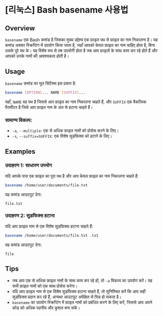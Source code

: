 # [리눅스] Bash basename 사용법

## Overview
`basename` एक Bash कमांड है जिसका मुख्य उद्देश्य एक फ़ाइल पथ से फ़ाइल का नाम निकालना है। यह कमांड अक्सर स्क्रिप्टिंग में उपयोग किया जाता है, जहाँ आपको केवल फ़ाइल का नाम चाहिए होता है, बिना उसके पूरे पथ के। यह विशेष रूप से तब उपयोगी होता है जब आप फ़ाइलों के साथ काम कर रहे होते हैं और आपको उनके नामों की आवश्यकता होती है।

## Usage
`basename` कमांड का मूल सिंटैक्स इस प्रकार है:

```bash
basename [OPTION]... NAME [SUFFIX]...
```

यहाँ, `NAME` वह पथ है जिससे आप फ़ाइल का नाम निकालना चाहते हैं, और `SUFFIX` एक वैकल्पिक पैरामीटर है जिसे आप फ़ाइल नाम के अंत से हटाना चाहते हैं।

### सामान्य विकल्प:
- `-a`, `--multiple`: एक से अधिक फ़ाइल नामों को प्रोसेस करने के लिए।
- `-s`, `--suffix=SUFFIX`: एक विशेष सुडफिक्स को हटाने के लिए।

## Examples
### उदाहरण 1: साधारण उपयोग
यदि आपके पास एक फ़ाइल का पूरा पथ है और आप केवल फ़ाइल का नाम निकालना चाहते हैं:

```bash
basename /home/user/documents/file.txt
```
यह कमांड आउटपुट देगा:
```
file.txt
```

### उदाहरण 2: सुडफिक्स हटाना
यदि आप फ़ाइल नाम से एक विशेष सुडफिक्स हटाना चाहते हैं:

```bash
basename /home/user/documents/file.txt .txt
```
यह कमांड आउटपुट देगा:
```
file
```

## Tips
- जब आप एक से अधिक फ़ाइल नामों के साथ काम कर रहे हों, तो `-a` विकल्प का उपयोग करें। यह सभी फ़ाइल नामों को एक साथ प्रोसेस करेगा।
- यदि आप फ़ाइल नाम से एक विशेष सुडफिक्स हटाना चाहते हैं, तो सुनिश्चित करें कि आप सही सुडफिक्स प्रदान कर रहे हैं, अन्यथा आउटपुट अपेक्षित से भिन्न हो सकता है।
- `basename` का उपयोग स्क्रिप्टिंग में फ़ाइल नामों को प्रबंधित करने के लिए करें, जिससे आप अपने कोड को अधिक पठनीय और कुशल बना सकें।